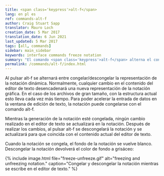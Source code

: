 ```yaml
---
title: <span class='keypress'>alt-f</span>
lang: en pl es
ref: commands-alt-f
author: Craig Stuart Sapp
translator: Mauro Loch
creation_date: 5 Mar 2017
translation_date: 6 Jun 2021
last_updated: 5 Mar 2017
tags: [all, commands]
sidebar: main_sidebar
keywords: interface commands freeze notation
summary: "El comando <span class='keypress'>alt-f</span> alterna el congelado del renderizado dinámico de la renderización de la partitura."
permalink: /commands/alt-f/index.html
---
```


Al pulsar <span class="keypress">alt-f</span> se alternará entre congelar/descongelar la representación de la notación dinámica.  Normalmente, cualquier cambio en el contenido del editor de texto desencadenará una nueva representación de la notación gráfica.  En el caso de los archivos de gran tamaño, con la estructura actual esto lleva cada vez más tiempo.  Para poder acelerar la entrada de datos en la ventana de edición de texto, la notación puede congelarse con el comando <span class="keypress">alt-f</span>.

Mientras la generación de la notación esté congelada, ningún cambio realizado en el editor de texto se actualizará en la notación.  Después de realizar los cambios, al pulsar <span class="keypress">alt-f</span> se descongelará la notación y se actualizará para que coincida con el contenido actual del editor de texto.

Cuando la notación se congela, el fondo de la notación se vuelve blanco.  Descongelar la notación devolverá el color de fondo a grisáceo:

{% include image.html
file="freeze-unfreeze.gif"
alt="freezing and unfreezing notation."
caption="Congelar y descongelar la notación mientras se escribe en el editor de texto."
%}




